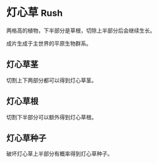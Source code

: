 # 灯心草 <small> Rush </small>
两格高的植物，下半部分是草根，切除上半部分后会继续生长。

成片生成于主世界的平原生物群系。

## 灯心草茎
切割上下两部分都可以得到灯心草茎。

## 灯心草根
切割下半部分可以额外得到灯心草根。

## 灯心草种子
破坏灯心草上半部分有概率得到灯心草种子。
